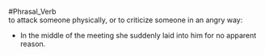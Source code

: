 #Phrasal_Verb\
to attack someone physically, or to criticize someone in an angry way:

- In the middle of the meeting she suddenly laid into him for no apparent reason.